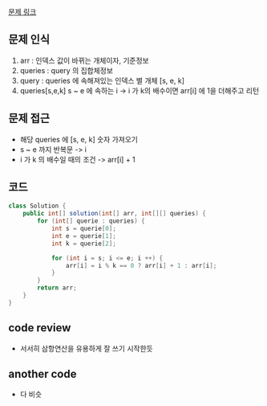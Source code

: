 [문제 링크](https://school.programmers.co.kr/learn/courses/30/lessons/181922)

## 문제 인식

1. arr : 인덱스 값이 바뀌는 개체이자, 기준정보
2. queries : query 의 집합체정보
3. query : queries 에 속해져있는 인덱스 별 개체 [s, e, k]
4. queries[s,e,k] s ~ e 에 속하는 i -> i 가 k의 배수이면 arr[i] 에 1을 더해주고 리턴

## 문제 접근

- 해당 queries 에 [s, e, k] 숫자 가져오기
- s ~ e 까지 반복문 -> i
- i 가 k 의 배수일 때의 조건 -> arr[i] + 1

## 코드

```java
class Solution {
    public int[] solution(int[] arr, int[][] queries) {
        for (int[] querie : queries) {
            int s = querie[0];
            int e = querie[1];
            int k = querie[2];

            for (int i = s; i <= e; i ++) {
                arr[i] = i % k == 0 ? arr[i] + 1 : arr[i];
            }
        }
        return arr;
    }
}
```

## code review

- 서서히 삼항연산을 유용하게 잘 쓰기 시작한듯

## another code

- 다 비슷